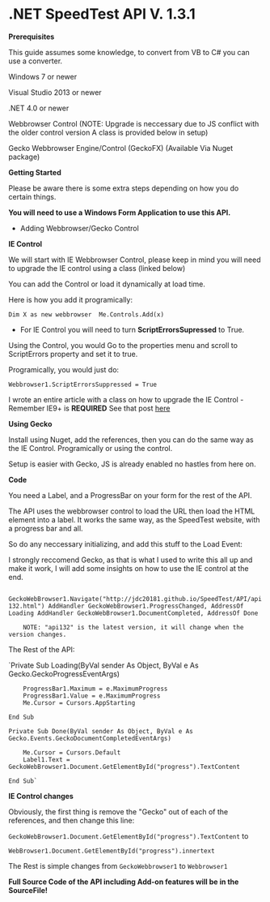 # .NET SpeedTest API V. 1.3.1


**Prerequisites**

This guide assumes some knowledge, to convert from VB to C# you can use a converter. 


Windows 7 or newer

Visual Studio 2013 or newer

.NET 4.0 or newer

Webbrowser Control (NOTE: Upgrade is neccessary due to JS conflict with the older control version A class is provided below in setup)

Gecko Webbrowser Engine/Control (GeckoFX) (Available Via Nuget package)

**Getting Started**

Please be aware there is some extra steps depending on how you do certain things. 

 **You will need to use a **Windows Form Application** to use this API.**



- Adding Webbrowser/Gecko Control

**IE Control**

We will start with IE Webbrowser Control, please keep in mind you will need to upgrade the IE control using a class (linked below)

You can add the Control or load it dynamically at load time. 

Here is how you add it programically:

`Dim X as new webbrowser 
Me.Controls.Add(x)` 



 - For IE Control you will need to turn **ScriptErrorsSupressed** to True. 


Using the Control, you would Go to the properties menu and scroll to ScriptErrors property and set it to true.

[Image]: https://1drv.ms/i/s!ApbxWlyVVDT2h3WQMP_ZgDJl0fSP "ScriptErrorsSupressed Property"


Programically, you would just do:

`Webbrowser1.ScriptErrorsSuppressed = True`


I wrote an entire article with a class on how to upgrade the IE Control - Remember IE9+ is **REQUIRED** See that post [here](http://www.vbforums.com/showthread.php?838689-VB-NET-Upgrading-to-the-newest-IE-when-using-the-Webbrowser-Control&p=5105963#post5105963)

**Using Gecko**

Install using Nuget, add the references, then you can do the same way as the IE Control. Programically or using the control. 

Setup is easier with Gecko, JS is already enabled no hastles from here on. 


**Code**

You need a Label, and a ProgressBar on your form for the rest of the API. 

The API uses the webbrowser control to load the URL then load the HTML element into a label. It works the same way, as the SpeedTest website, with a progress bar and all. 

So do any neccessary initializing, and add this stuff to the Load Event:

I strongly reccomend Gecko, as that is what I used to write this all up and make it work, I will add some insights on how to use the IE control at the end. 

` GeckoWebBrowser1.Navigate("http://jdc20181.github.io/SpeedTest/API/api132.html")
        AddHandler GeckoWebBrowser1.ProgressChanged, AddressOf Loading
        AddHandler GeckoWebBrowser1.DocumentCompleted, AddressOf Done`
        
        
        NOTE: "api132" is the latest version, it will change when the version changes. 
        
The Rest of the API:

`Private Sub Loading(ByVal sender As Object, ByVal e As Gecko.GeckoProgressEventArgs)

        ProgressBar1.Maximum = e.MaximumProgress
        ProgressBar1.Value = e.MaximumProgress
        Me.Cursor = Cursors.AppStarting

    End Sub

    Private Sub Done(ByVal sender As Object, ByVal e As Gecko.Events.GeckoDocumentCompletedEventArgs)

        Me.Cursor = Cursors.Default
        Label1.Text = GeckoWebBrowser1.Document.GetElementById("progress").TextContent

    End Sub`
    
    
 **IE Control changes**
 
 Obviously, the first thing is remove the "Gecko" out of each of the references, and then change this line:
 
 `GeckoWebBrowser1.Document.GetElementById("progress").TextContent` to 
 
 `WebBrowser1.Document.GetElementById("progress").innertext`

The Rest is simple changes from `GeckoWebbrowser1` to `Webbrowser1`


**Full Source Code of the API including Add-on features will be in the SourceFile!**


